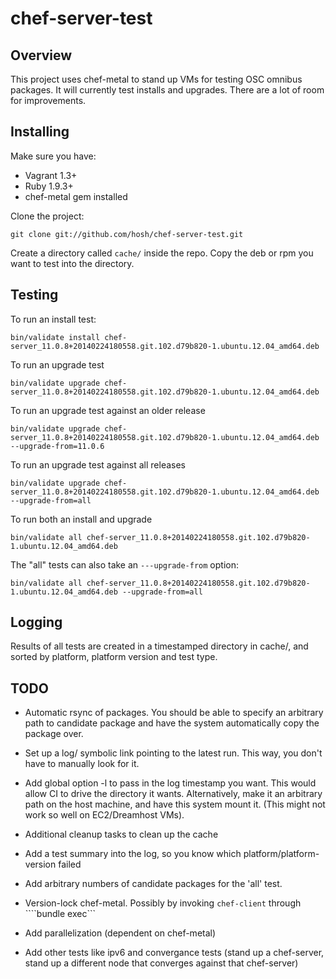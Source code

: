 # chef-server-test

## Overview

This project uses chef-metal to stand up VMs for testing OSC omnibus packages. It will
currently test installs and upgrades. There are a lot of room for improvements.

## Installing

Make sure you have:

  - Vagrant 1.3+
  - Ruby 1.9.3+
  - chef-metal gem installed

Clone the project:

````
git clone git://github.com/hosh/chef-server-test.git
````

Create a directory called ````cache/```` inside the repo. Copy the deb or rpm
you want to test into the directory.

## Testing

To run an install test:

````
bin/validate install chef-server_11.0.8+20140224180558.git.102.d79b820-1.ubuntu.12.04_amd64.deb
````

To run an upgrade test

````
bin/validate upgrade chef-server_11.0.8+20140224180558.git.102.d79b820-1.ubuntu.12.04_amd64.deb
````

To run an upgrade test against an older release
````
bin/validate upgrade chef-server_11.0.8+20140224180558.git.102.d79b820-1.ubuntu.12.04_amd64.deb --upgrade-from=11.0.6
````

To run an upgrade test against all releases
````
bin/validate upgrade chef-server_11.0.8+20140224180558.git.102.d79b820-1.ubuntu.12.04_amd64.deb --upgrade-from=all
````

To run both an install and upgrade
````
bin/validate all chef-server_11.0.8+20140224180558.git.102.d79b820-1.ubuntu.12.04_amd64.deb
````

The "all" tests can also take an ````---upgrade-from```` option:
````
bin/validate all chef-server_11.0.8+20140224180558.git.102.d79b820-1.ubuntu.12.04_amd64.deb --upgrade-from=all
````

## Logging

Results of all tests are created in a timestamped directory in cache/, and sorted by platform, platform version
and test type.

## TODO

  - Automatic rsync of packages. You should be able to specify an arbitrary path to candidate package and
    have the system automatically copy the package over.

  - Set up a log/ symbolic link pointing to the latest run. This way, you don't have to manually look for it.

  - Add global option -l to pass in the log timestamp you want. This would allow CI to drive the directory it
    wants. Alternatively, make it an arbitrary path on the host machine, and have this system mount it. (This
    might not work so well on EC2/Dreamhost VMs).

  - Additional cleanup tasks to clean up the cache

  - Add a test summary into the log, so you know which platform/platform-version failed

  - Add arbitrary numbers of candidate packages for the 'all' test.

  - Version-lock chef-metal. Possibly by invoking ````chef-client```` through ````bundle exec```

  - Add parallelization (dependent on chef-metal)

  - Add other tests like ipv6 and convergance tests (stand up a chef-server, stand up a different node that
    converges against that chef-server)
